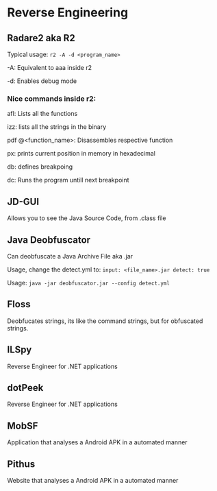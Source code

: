 # Reverse Engineering

## Radare2 aka R2

Typical usage:
`r2 -A -d <program_name>`

-A: Equivalent to aaa inside r2

-d: Enables debug mode

### Nice commands inside r2:

afl: Lists all the functions

izz: lists all the strings in the binary

pdf @<function_name>: Disassembles respective function

px: prints current position in memory in hexadecimal

db: defines breakpoing

dc: Runs the program untill next breakpoint

## JD-GUI

Allows you to see the Java Source Code, from .class file

## Java Deobfuscator

Can deobfuscate a Java Archive File aka .jar

Usage, change the detect.yml to: 
`input: <file_name>.jar
detect: true`

Usage:
`java -jar deobfuscator.jar --config detect.yml`

## Floss

Deobfucates strings, its like the command strings, but for obfuscated strings.

## ILSpy

Reverse Engineer for .NET applications

## dotPeek

Reverse Engineer for .NET applications

## MobSF

Application that analyses a Android APK in a automated manner

## Pithus

Website that analyses a Android APK in a automated manner
